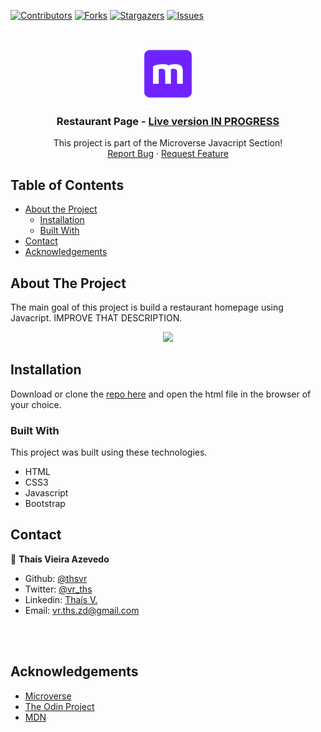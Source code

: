 [![Contributors][contributors-shield]][contributors-url]
[![Forks][forks-shield]][forks-url]
[![Stargazers][stars-shield]][stars-url]
[![Issues][issues-shield]][issues-url]

<!-- PROJECT LOGO -->
<br />
<p align="center">
  <a href="https://github.com/thsvr/restaurant-page">
    <img src="public/img/mLogo.png" alt="Logo" width="80" height="80">
  </a>

  <h3 align="center">Restaurant Page -
  <a href='https://raw.githack.com/thsvr/restaurant-page/page/index.html'> Live version IN PROGRESS</a></h3>

  <p align="center">
    This project is part of the Microverse Javacript Section!
    <br />
    <a href="https://github.com/thsvr/restaurant-page/issues">Report Bug</a>
    ·
    <a href="https://github.com/thsvr/restaurant-page/issues">Request Feature</a>
  </p>
</p>

<!-- TABLE OF CONTENTS -->
## Table of Contents

* [About the Project](#about-the-project)
  * [Installation](#installation)
  * [Built With](#built-with)
* [Contact](#contact)
* [Acknowledgements](#acknowledgements)

<!-- ABOUT THE PROJECT -->
## About The Project

The main goal of this project is build a restaurant homepage using Javacript. IMPROVE THAT DESCRIPTION.

<div align="center">
  <img src="public/img/screenshot.png" width="800">
</div>

<!-- ABOUT THE PROJECT -->
## Installation

Download or clone the [repo here](https://github.com/thsvr/restaurant-page) and open the html file in the browser of your choice.

### Built With
This project was built using these technologies.
* HTML
* CSS3
* Javascript
* Bootstrap

<!-- CONTACT -->
## Contact

👤 **Thaís Vieira Azevedo**

- Github: [@thsvr](https://github.com/thsvr)
- Twitter: [@vr_ths](https://twitter.com/vr_ths)
- Linkedin: [Thaís V.](https://www.linkedin.com/in/vr-ths-zd/)
- Email: [vr.ths.zd@gmail.com](vr.ths.zd@gmail.com)


<br />
<br />

<!-- ACKNOWLEDGEMENTS -->
## Acknowledgements
* [Microverse](https://www.microverse.org/)
* [The Odin Project](https://www.theodinproject.com/)
* [MDN](https://developer.mozilla.org/en-US/docs/Web/JavaScript)

<!-- MARKDOWN LINKS & IMAGES -->
<!-- https://www.markdownguide.org/basic-syntax/#reference-style-links -->
[contributors-shield]: https://img.shields.io/github/contributors/thsvr/restaurant-page.svg?style=flat-square
[contributors-url]: https://github.com/thsvr/restaurant-page/graphs/contributors
[forks-shield]: https://img.shields.io/github/forks/thsvr/restaurant-page.svg?style=flat-square
[forks-url]: https://github.com/thsvr/restaurant-page/network/members
[stars-shield]: https://img.shields.io/github/stars/thsvr/restaurant-page.svg?style=flat-square
[stars-url]: https://github.com/thsvr/restaurant-page/stargazers
[issues-shield]: https://img.shields.io/github/issues/thsvr/restaurant-page.svg?style=flat-square
[issues-url]: https://github.com/thsvr/restaurant-page
[product-screenshot]: img/screenshot.PNG

